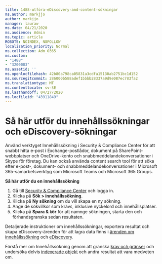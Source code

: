 ```yaml
---
title: 1488-utföra-eDiscovery-and-content-sökningar
ms.author: markjjo
author: markjjo
manager: lauraw
ms.date: 04/21/2020
ms.audience: Admin
ms.topic: article
ROBOTS: NOINDEX, NOFOLLOW
localization_priority: Normal
ms.collection: Adm_O365
ms.custom:
- "1488"
- "3200003"
ms.assetid: ''
ms.openlocfilehash: 42b80a798ca05831a3cdfa15130ab2751bc1d152
ms.sourcegitcommit: 286000b588adef1bbbb28337a9d9e087ec783fa2
ms.translationtype: MT
ms.contentlocale: sv-SE
ms.lasthandoff: 04/27/2020
ms.locfileid: "43911849"
---
```

# <a name="how-to-perform-content-searches-and-ediscovery-searches"></a>Så här utför du innehållssökningar och eDiscovery-sökningar

Använd verktyget Innehållssökning i Security & Compliance Center för att snabbt hitta e-post i Exchange-postlådor, dokument på SharePoint-webbplatser och OneDrive-konto och snabbmeddelandekonversationer i Skype för företag. Du kan också använda content search tool för att söka efter e-post-, dokument- och snabbmeddelandekonversationer i Microsoft 365-samarbetsverktyg som Microsoft Teams och Microsoft 365 Groups.

**Så här utför du en innehållssökning**

1. Gå till [Security & Compliance Center](https://protection.office.com) och logga in.
2. Klicka på **Sök > innehållssökning**.
3. Klicka på **Ny sökning** om du vill skapa en ny sökning.
4. Ange de sökvillkor som krävs, inklusive nyckelord och innehållsplatser.  
5. Klicka på **Spara & kör** för att namnge sökningen, starta den och förhandsgranska sedan resultaten.

Detaljerade instruktioner om innehållssökningar, exportera resultat och skapa eDiscovery-ärenden för att lagra data finns i [ärenden om innehållssökning](https://docs.microsoft.com/office365/securitycompliance/content-search) och [eDiscovery](https://docs.microsoft.com/office365/securitycompliance/ediscovery-cases).

Förstå mer om Innehållssökning genom att granska [krav och gränser](https://docs.microsoft.com/office365/securitycompliance/limits-for-content-search) och undersöka delvis [indexerade objekt](https://docs.microsoft.com/office365/securitycompliance/investigating-partially-indexed-items-in-ediscovery) och andra resultat att vara medveten om.